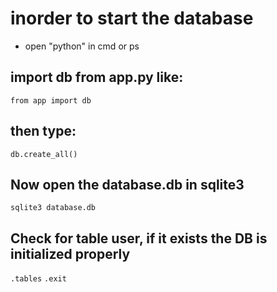 # inorder to start the database
- open "python" in cmd or ps
## import db from app.py like:
``from app import db``
## then type:
``db.create_all()``
## Now open the database.db in sqlite3
``sqlite3 database.db``

## Check for table user, if it exists the DB is initialized properly
``.tables``
``.exit``
